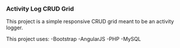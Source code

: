 ### Activity Log CRUD Grid

This project is a simple responsive CRUD grid meant to be an activity logger.

This project uses:
-Bootstrap
-AngularJS
-PHP
-MySQL
